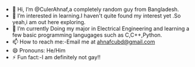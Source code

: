 - 👋 Hi, I’m @CulerAhnaf,a completely random guy from Bangladesh.
- 👀 I’m interested in learning.I haven't quite found my interest yet .So yeah,i am out here exploring.
- 🌱 I’m currently Doing my major in Electrical Engineering and learning a few basic programming langugages such as C,C++,Python.
- 📫 How to reach me:-Email me at ahnafcubd@gmail.com
- 😄 Pronouns: He/Him
- ⚡ Fun fact:-I am definitely not gay!! 

<!---
CulerAhnaf/CulerAhnaf is a ✨ special ✨ repository because its `README.md` (this file) appears on your GitHub profile.
You can click the Preview link to take a look at your changes.
--->
